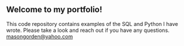 ## Welcome to my portfolio!

This code repository contains examples of the SQL and Python I have wrote. Please take a look and reach out if you have any questions.
masongorden@yahoo.com
